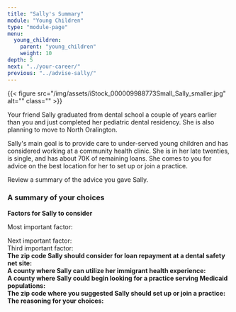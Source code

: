 ```yaml
---
title: "Sally's Summary"
module: "Young Children"
type: "module-page"
menu:
  young_children:
    parent: "young_children"
    weight: 10
depth: 5
next: "../your-career/"
previous: "../advise-sally/"
---
```

<div class="pageblock"><div class="maintext"><div class="right">{{< figure src="/img/assets/iStock_000009988773Small_Sally_smaller.jpg" alt="" class="" >}}</div>
<p>Your friend Sally graduated from dental school a couple of years earlier than you and just completed her pediatric dental residency. She is also planning to move to North Oralington.</p>
<p>Sally's main goal is to provide care to under-served young children and has considered working at a community health clinic. She is in her late twenties, is single, and has about 70K of remaining loans. She comes to you for advice on the best location for her to set up or join a practice.</p>
<p>Review a summary of the advice you gave Sally.</p>
</div>
</div><h3>A summary of your choices</h3><div class="pageblock"><div class="maintext"><p><strong>Factors for Sally to consider</strong></p>

Most important factor:</div>
</div><div class="pageblock"><div class="maintext">Next important factor:</div>
</div><div class="pageblock"><div class="maintext">Third important factor:</div>
</div><div class="pageblock"><div class="maintext"><strong>The zip code Sally should consider for loan repayment at a dental safety net site:</strong></div>
</div><div class="pageblock"><div class="maintext"><strong>A county where Sally can utilize her immigrant health experience:</strong></div>
</div><div class="pageblock"><div class="maintext"><strong>A county where Sally could begin looking for a practice serving Medicaid populations:</strong></div>
</div><div class="pageblock"><div class="maintext"><strong>The zip code where you suggested Sally should set up or join a practice:</strong></div>
</div><div class="pageblock"><div class="maintext"><strong>The reasoning for your choices:</strong></div>
</div>